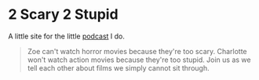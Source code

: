 # 2 Scary 2 Stupid

A little site for the little [podcast](https://2scary2stupid.com/) I do. 

> Zoe can't watch horror movies because they're too scary. Charlotte won't watch action movies because they're too stupid. Join us as we tell each other about films we simply cannot sit through.

